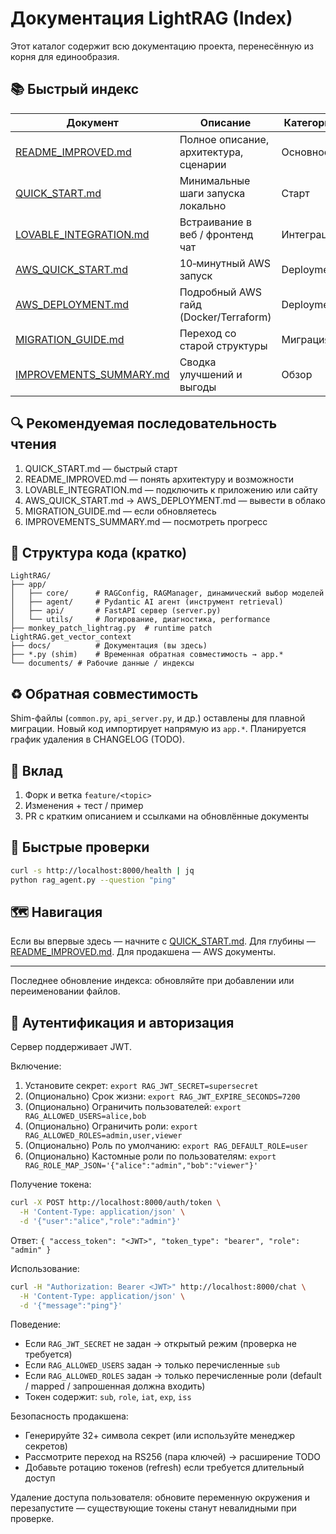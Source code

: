 # Документация LightRAG (Index)

Этот каталог содержит всю документацию проекта, перенесённую из корня для единообразия.

## 📚 Быстрый индекс

| Документ | Описание | Категория |
|----------|----------|-----------|
| [README_IMPROVED.md](README_IMPROVED.md) | Полное описание, архитектура, сценарии | Основное |
| [QUICK_START.md](QUICK_START.md) | Минимальные шаги запуска локально | Старт |
| [LOVABLE_INTEGRATION.md](LOVABLE_INTEGRATION.md) | Встраивание в веб / фронтенд чат | Интеграция |
| [AWS_QUICK_START.md](AWS_QUICK_START.md) | 10‑минутный AWS запуск | Deployment |
| [AWS_DEPLOYMENT.md](AWS_DEPLOYMENT.md) | Подробный AWS гайд (Docker/Terraform) | Deployment |
| [MIGRATION_GUIDE.md](MIGRATION_GUIDE.md) | Переход со старой структуры | Миграция |
| [IMPROVEMENTS_SUMMARY.md](IMPROVEMENTS_SUMMARY.md) | Сводка улучшений и выгоды | Обзор |

## 🔍 Рекомендуемая последовательность чтения
1. QUICK_START.md — быстрый старт
2. README_IMPROVED.md — понять архитектуру и возможности
3. LOVABLE_INTEGRATION.md — подключить к приложению или сайту
4. AWS_QUICK_START.md → AWS_DEPLOYMENT.md — вывести в облако
5. MIGRATION_GUIDE.md — если обновляетесь
6. IMPROVEMENTS_SUMMARY.md — посмотреть прогресс

## 🧱 Структура кода (кратко)
```
LightRAG/
├── app/
│   ├── core/      # RAGConfig, RAGManager, динамический выбор моделей
│   ├── agent/     # Pydantic AI агент (инструмент retrieval)
│   ├── api/       # FastAPI сервер (server.py)
│   └── utils/     # Логирование, диагностика, performance
├── monkey_patch_lightrag.py  # runtime patch LightRAG.get_vector_context
├── docs/          # Документация (вы здесь)
├── *.py (shim)    # Временная обратная совместимость → app.*
└── documents/ # Рабочие данные / индексы
```

## ♻️ Обратная совместимость
Shim-файлы (`common.py`, `api_server.py`, и др.) оставлены для плавной миграции. Новый код импортирует напрямую из `app.*`. Планируется график удаления в CHANGELOG (TODO).

## 🤝 Вклад
1. Форк и ветка `feature/<topic>`
2. Изменения + тест / пример
3. PR с кратким описанием и ссылками на обновлённые документы

## 🧪 Быстрые проверки
```bash
curl -s http://localhost:8000/health | jq
python rag_agent.py --question "ping"
```

## 🗺 Навигация
Если вы впервые здесь — начните с [QUICK_START.md](QUICK_START.md). Для глубины — [README_IMPROVED.md](README_IMPROVED.md). Для продакшена — AWS документы.

---
Последнее обновление индекса: обновляйте при добавлении или переименовании файлов.

## 🔐 Аутентификация и авторизация

Сервер поддерживает JWT.

Включение:
1. Установите секрет: `export RAG_JWT_SECRET=supersecret`
2. (Опционально) Срок жизни: `export RAG_JWT_EXPIRE_SECONDS=7200`
3. (Опционально) Ограничить пользователей: `export RAG_ALLOWED_USERS=alice,bob`
4. (Опционально) Ограничить роли: `export RAG_ALLOWED_ROLES=admin,user,viewer`
5. (Опционально) Роль по умолчанию: `export RAG_DEFAULT_ROLE=user`
6. (Опционально) Кастомные роли по пользователям: `export RAG_ROLE_MAP_JSON='{"alice":"admin","bob":"viewer"}'`

Получение токена:
```bash
curl -X POST http://localhost:8000/auth/token \
  -H 'Content-Type: application/json' \
  -d '{"user":"alice","role":"admin"}'
```
Ответ: `{ "access_token": "<JWT>", "token_type": "bearer", "role": "admin" }`

Использование:
```bash
curl -H "Authorization: Bearer <JWT>" http://localhost:8000/chat \
  -H 'Content-Type: application/json' \
  -d '{"message":"ping"}'
```

Поведение:
- Если `RAG_JWT_SECRET` не задан → открытый режим (проверка не требуется)
- Если `RAG_ALLOWED_USERS` задан → только перечисленные `sub`
- Если `RAG_ALLOWED_ROLES` задан → только перечисленные роли (default / mapped / запрошенная должна входить)
- Токен содержит: `sub`, `role`, `iat`, `exp`, `iss`

Безопасность продакшена:
- Генерируйте 32+ символа секрет (или используйте менеджер секретов)
- Рассмотрите переход на RS256 (пара ключей) → расширение TODO
- Добавьте ротацию токенов (refresh) если требуется длительный доступ

Удаление доступа пользователя: обновите переменную окружения и перезапустите — существующие токены станут невалидными при проверке.
